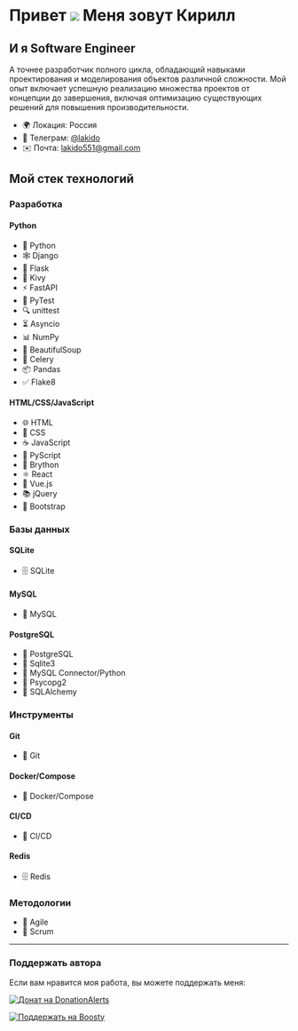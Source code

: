 Привет ![](https://user-images.githubusercontent.com/18350557/176309783-0785949b-9127-417c-8b55-ab5a4333674e.gif) Меня зовут Кирилл
=====================================================================================================================================

И я Software Engineer
-----------------

А точнее разработчик полного цикла, обладающий навыками проектирования и моделирования объектов различной сложности. Мой опыт включает успешную реализацию множества проектов от концепции до завершения, включая оптимизацию существующих решений для повышения производительности.

* 🌍 Локация: Россия
* 📱 Телеграм: [@lakido](https://t.me/lakido)
* ✉️ Почта: [lakido551@gmail.com](mailto:lakido551@gmail.com)

## Мой стек технологий

### **Разработка**

#### **Python**
- 🐍 Python
- 🕸️ Django
- 🧪 Flask
- 📱 Kivy
- ⚡ FastAPI
- 🧪 PyTest
- 🔍 unittest
- ⏳ Asyncio
- 📊 NumPy
- 🥣 BeautifulSoup
- 🐌 Celery
- 📦 Pandas
- ✅ Flake8

#### **HTML/CSS/JavaScript**
- 🌐 HTML
- 🎨 CSS
- ☕ JavaScript
- 📜 PyScript
- 🐍 Brython
- ⚛️ React
- 🌲 Vue.js
- 📚 jQuery
- 🚀 Bootstrap

### **Базы данных**

#### **SQLite**
- 🗄️ SQLite

#### **MySQL**
- 🐬 MySQL

#### **PostgreSQL**
- 🐘 PostgreSQL
- 🔗 Sqlite3
- 🔌 MySQL Connector/Python
- 🐍 Psycopg2
- 🔄 SQLAlchemy

### **Инструменты**

#### **Git**
- 🔧 Git

#### **Docker/Compose**
- 🐳 Docker/Compose

#### **CI/CD**
- 🔄 CI/CD

#### **Redis**
- 🗄️ Redis

### **Методологии**

- 🚀 Agile
- 📅 Scrum

---

### Поддержать автора

Если вам нравится моя работа, вы можете поддержать меня:

[![Донат на DonationAlerts](https://img.shields.io/badge/%D0%9F%D0%BE%D0%B4%D0%B4%D0%B5%D1%80%D0%B6%D0%B0%D1%82%D1%8C-%D0%BD%D0%B0%20DonationAlerts-orange)](https://www.donationalerts.com/r/lakidos)

[![Поддержать на Boosty](https://img.shields.io/badge/%D0%9F%D0%BE%D0%B4%D0%B4%D0%B5%D1%80%D0%B6%D0%B0%D1%82%D1%8C-%D0%BD%D0%B0%20Boosty-blue)](https://boosty.to/lakidos/donate)
